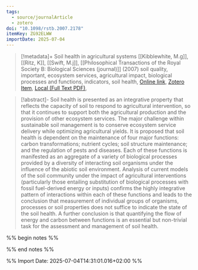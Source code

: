 ```yaml
---
tags:
  - source/journalArticle
  - zotero
doi: "10.1098/rstb.2007.2178"
itemKey: ZG92ELWW
importDate: 2025-07-04
---
```

>[!metadata]+
> Soil health in agricultural systems
> [[Kibblewhite, M.g]], [[Ritz, K]], [[Swift, M.j]], 
> [[Philosophical Transactions of the Royal Society B: Biological Sciences (journal)]] (2007)
> soil quality, important, ecosystem services, agricultural impact, biological processes and functions, indicators, soil health, 
> [Online link](https://royalsocietypublishing.org/doi/10.1098/rstb.2007.2178), [Zotero Item](zotero://select/library/items/ZG92ELWW), [Local (Full Text PDF)](file://C:/Users/aburg/Documents/references/zotero/storage/YSW99K4Q/Kibblewhite2007_Soilhealth.pdf), 

>[!abstract]-
>Soil health is presented as an integrative property that reflects the capacity of soil to respond to agricultural intervention, so that it continues to support both the agricultural production and the provision of other ecosystem services. The major challenge within sustainable soil management is to conserve ecosystem service delivery while optimizing agricultural yields. It is proposed that soil health is dependent on the maintenance of four major functions: carbon transformations; nutrient cycles; soil structure maintenance; and the regulation of pests and diseases. Each of these functions is manifested as an aggregate of a variety of biological processes provided by a diversity of interacting soil organisms under the influence of the abiotic soil environment. Analysis of current models of the soil community under the impact of agricultural interventions (particularly those entailing substitution of biological processes with fossil fuel-derived energy or inputs) confirms the highly integrative pattern of interactions within each of these functions and leads to the conclusion that measurement of individual groups of organisms, processes or soil properties does not suffice to indicate the state of the soil health. A further conclusion is that quantifying the flow of energy and carbon between functions is an essential but non-trivial task for the assessment and management of soil health.

%% begin notes %%

%% end notes %%

%% Import Date: 2025-07-04T14:31:01.016+02:00 %%
